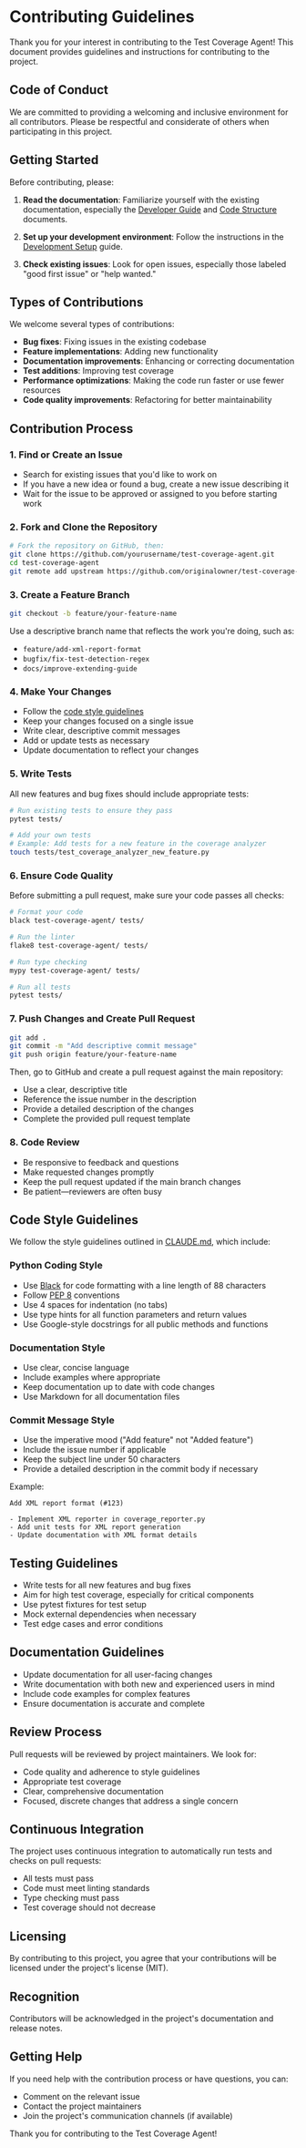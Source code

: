 # Contributing Guidelines

Thank you for your interest in contributing to the Test Coverage Agent! This document provides guidelines and instructions for contributing to the project.

## Code of Conduct

We are committed to providing a welcoming and inclusive environment for all contributors. Please be respectful and considerate of others when participating in this project.

## Getting Started

Before contributing, please:

1. **Read the documentation**: Familiarize yourself with the existing documentation, especially the [Developer Guide](./index.md) and [Code Structure](./code_structure.md) documents.

2. **Set up your development environment**: Follow the instructions in the [Development Setup](./development_setup.md) guide.

3. **Check existing issues**: Look for open issues, especially those labeled "good first issue" or "help wanted."

## Types of Contributions

We welcome several types of contributions:

- **Bug fixes**: Fixing issues in the existing codebase
- **Feature implementations**: Adding new functionality
- **Documentation improvements**: Enhancing or correcting documentation
- **Test additions**: Improving test coverage
- **Performance optimizations**: Making the code run faster or use fewer resources
- **Code quality improvements**: Refactoring for better maintainability

## Contribution Process

### 1. Find or Create an Issue

- Search for existing issues that you'd like to work on
- If you have a new idea or found a bug, create a new issue describing it
- Wait for the issue to be approved or assigned to you before starting work

### 2. Fork and Clone the Repository

```bash
# Fork the repository on GitHub, then:
git clone https://github.com/yourusername/test-coverage-agent.git
cd test-coverage-agent
git remote add upstream https://github.com/originalowner/test-coverage-agent.git
```

### 3. Create a Feature Branch

```bash
git checkout -b feature/your-feature-name
```

Use a descriptive branch name that reflects the work you're doing, such as:
- `feature/add-xml-report-format`
- `bugfix/fix-test-detection-regex`
- `docs/improve-extending-guide`

### 4. Make Your Changes

- Follow the [code style guidelines](#code-style-guidelines)
- Keep your changes focused on a single issue
- Write clear, descriptive commit messages
- Add or update tests as necessary
- Update documentation to reflect your changes

### 5. Write Tests

All new features and bug fixes should include appropriate tests:

```bash
# Run existing tests to ensure they pass
pytest tests/

# Add your own tests
# Example: Add tests for a new feature in the coverage analyzer
touch tests/test_coverage_analyzer_new_feature.py
```

### 6. Ensure Code Quality

Before submitting a pull request, make sure your code passes all checks:

```bash
# Format your code
black test-coverage-agent/ tests/

# Run the linter
flake8 test-coverage-agent/ tests/

# Run type checking
mypy test-coverage-agent/ tests/

# Run all tests
pytest tests/
```

### 7. Push Changes and Create Pull Request

```bash
git add .
git commit -m "Add descriptive commit message"
git push origin feature/your-feature-name
```

Then, go to GitHub and create a pull request against the main repository:

- Use a clear, descriptive title
- Reference the issue number in the description
- Provide a detailed description of the changes
- Complete the provided pull request template

### 8. Code Review

- Be responsive to feedback and questions
- Make requested changes promptly
- Keep the pull request updated if the main branch changes
- Be patient—reviewers are often busy

## Code Style Guidelines

We follow the style guidelines outlined in [CLAUDE.md](../CLAUDE.md), which include:

### Python Coding Style

- Use [Black](https://black.readthedocs.io/) for code formatting with a line length of 88 characters
- Follow [PEP 8](https://www.python.org/dev/peps/pep-0008/) conventions
- Use 4 spaces for indentation (no tabs)
- Use type hints for all function parameters and return values
- Use Google-style docstrings for all public methods and functions

### Documentation Style

- Use clear, concise language
- Include examples where appropriate
- Keep documentation up to date with code changes
- Use Markdown for all documentation files

### Commit Message Style

- Use the imperative mood ("Add feature" not "Added feature")
- Include the issue number if applicable
- Keep the subject line under 50 characters
- Provide a detailed description in the commit body if necessary

Example:
```
Add XML report format (#123)

- Implement XML reporter in coverage_reporter.py
- Add unit tests for XML report generation
- Update documentation with XML format details
```

## Testing Guidelines

- Write tests for all new features and bug fixes
- Aim for high test coverage, especially for critical components
- Use pytest fixtures for test setup
- Mock external dependencies when necessary
- Test edge cases and error conditions

## Documentation Guidelines

- Update documentation for all user-facing changes
- Write documentation with both new and experienced users in mind
- Include code examples for complex features
- Ensure documentation is accurate and complete

## Review Process

Pull requests will be reviewed by project maintainers. We look for:

- Code quality and adherence to style guidelines
- Appropriate test coverage
- Clear, comprehensive documentation
- Focused, discrete changes that address a single concern

## Continuous Integration

The project uses continuous integration to automatically run tests and checks on pull requests:

- All tests must pass
- Code must meet linting standards
- Type checking must pass
- Test coverage should not decrease

## Licensing

By contributing to this project, you agree that your contributions will be licensed under the project's license (MIT).

## Recognition

Contributors will be acknowledged in the project's documentation and release notes.

## Getting Help

If you need help with the contribution process or have questions, you can:

- Comment on the relevant issue
- Contact the project maintainers
- Join the project's communication channels (if available)

Thank you for contributing to the Test Coverage Agent!